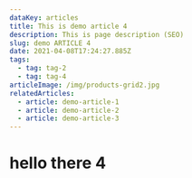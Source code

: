 ```yaml
---
dataKey: articles
title: This is demo article 4
description: This is page description (SEO)
slug: demo ARTICLE 4
date: 2021-04-08T17:24:27.885Z
tags:
  - tag: tag-2
  - tag: tag-4
articleImage: /img/products-grid2.jpg
relatedArticles:
  - article: demo-article-1
  - article: demo-article-2
  - article: demo-article-3
---
```


# hello there 4

